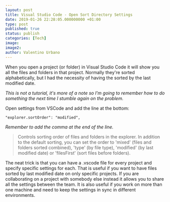 ```yaml
---
layout: post
title: Visual Studio Code - Open Sort Directory Settings
date: 2019-01-26 22:28:05.000000000 +01:00
type: post
published: true
status: publish
categories: [Tech]
image:
image2:
author: Valentino Urbano
---
```


When you open a project (or folder) in Visual Studio Code it will show you all the files and folders in that project. Normally they're sorted alphabetically, but I had the necessity of having the sorted by the last modified date.

_This is not a tutorial, it's more of a note so I'm going to remember how to do something the next time I stumble again on the problem._

Open settings from VSCode and add the line at the bottom:

    "explorer.sortOrder": "modified",

_Remember to add the comma at the end of the line._

> Controls sorting order of files and folders in the explorer. In addition to the default sorting, you can set the order to 'mixed' (files and folders sorted combined), 'type' (by file type), 'modified' (by last modified date) or 'filesFirst' (sort files before folders).

The neat trick is that you can have a .vscode file for every project and specify specific settings for each. That is useful if you want to have files sorted by last modified date on only specific projects. If you are collaborating on a project with somebody else instead it allows you to share all the settings between the team. It is also useful if you work on more than one machine and need to keep the settings in sync in different environments.

[0]: https://github.com/Microsoft/vscode/issues/23231
